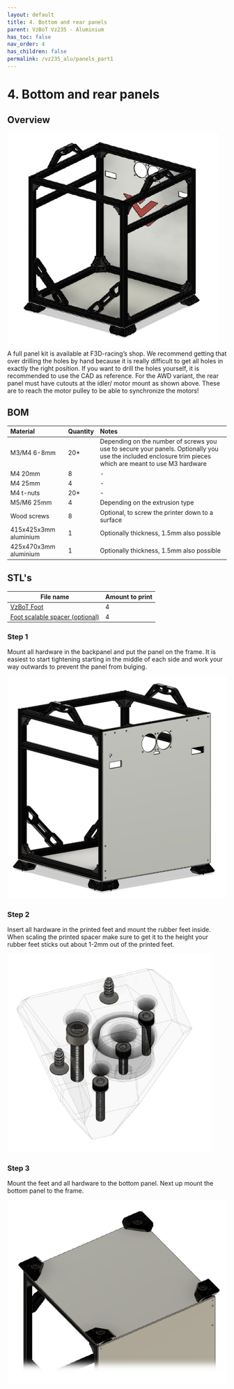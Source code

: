```yaml
---
layout: default
title: 4. Bottom and rear panels
parent: VzBoT Vz235 - Aluminium
has_toc: false
nav_order: 4
has_children: false
permalink: /vz235_alu/panels_part1
---
```


# 4. Bottom and rear panels

## Overview
![Overview](../assets/images/manual/vz235_printed/panels_1/overview.png)
<br>
A full panel kit is available at F3D-racing’s shop. We recommend getting that over drilling the holes by hand because it is really difficult to get all holes in exactly the right position. If you want to drill the holes yourself, it is recommended to use the CAD as reference. For the AWD variant, the rear panel must have cutouts at the idler/ motor mount as shown above. These are to reach the motor pulley to be able to synchronize the motors!

## BOM

| Material        | Quantity          | Notes |
|:-------------|:------------------|:------|
| M3/M4 6-8mm           | 20* | Depending on the number of screws you use to secure your panels. Optionally you use the included enclosure trim pieces which are meant to use M3 hardware  |
| M4 20mm | 8 | - |
| M4 25mm | 4 | - |
| M4 t-nuts | 20*   | - |
| M5/M6 25mm           | 4      | Depending on the extrusion type |
| Wood screws | 8 | Optional, to screw the printer down to a surface |
| 415x425x3mm aluminium | 1 | Optionally thickness, 1.5mm also possible |
| 425x470x3mm aluminium | 1 | Optionally thickness, 1.5mm also possible |

## STL's

| File name | Amount to print |
|-----------|-----------------|
| <a href="https://github.com/VzBoT3D/VzBoT-Vz235/blob/main/Assemblies%20%26%20STL/Frame/Frame%20brace.stl" target="_blank">VzBoT Foot</a> | 4 |
| <a href="https://github.com/VzBoT3D/VzBoT-Vz235/blob/main/Assemblies%20%26%20STL/Frame/Frame%20brace.stl" target="_blank">Foot scalable spacer (optional)</a> | 4 |

### Step 1
Mount all hardware in the backpanel and put the panel on the frame. It is easiest to start tightening starting in the middle of each side and work your way outwards to prevent the panel from bulging.
<br>

![Step 1](../assets/images/manual/vz235_printed/panels_1/step_1.png)


### Step 2
Insert all hardware in the printed feet and mount the rubber feet inside. When scaling the printed spacer make sure to get it to the height your rubber feet sticks out about 1-2mm out of the printed feet.
<br>

![Step 2](../assets/images/manual/vz235_printed/panels_1/step_2.png)

### Step 3
Mount the feet and all hardware to the bottom panel. Next up mount the bottom panel to the frame.
<br>

![Step 3](../assets/images/manual/vz235_printed/panels_1/step_3.png)